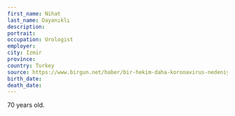 ```yaml
---
first_name: Nihat
last_name: Dayanıklı
description: 
portrait: 
occupation: Urologist
employer: 
city: Izmir
province: 
country: Turkey
source: https://www.birgun.net/haber/bir-hekim-daha-koronavirus-nedeniyle-yasamini-yitirdi-296479
birth_date: 
death_date: 
---
```


70 years old.